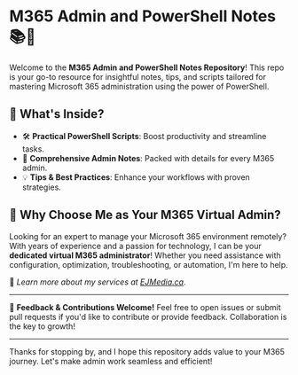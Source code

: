 # M365 Admin and PowerShell Notes 📚🚀

Welcome to the **M365 Admin and PowerShell Notes Repository**! This repo is your go-to resource for insightful notes, tips, and scripts tailored for mastering Microsoft 365 administration using the power of PowerShell.

## 🌟 What's Inside?

- 🛠️ **Practical PowerShell Scripts**: Boost productivity and streamline tasks.
- 📘 **Comprehensive Admin Notes**: Packed with details for every M365 admin.
- 💡 **Tips & Best Practices**: Enhance your workflows with proven strategies.

## 🔗 Why Choose Me as Your M365 Virtual Admin?

Looking for an expert to manage your Microsoft 365 environment remotely? With years of experience and a passion for technology, I can be your **dedicated virtual M365 administrator**! Whether you need assistance with configuration, optimization, troubleshooting, or automation, I'm here to help.

📌 *Learn more about my services at [EJMedia.ca](https://EJMedia.ca)*.

---

💬 **Feedback & Contributions Welcome!**
Feel free to open issues or submit pull requests if you'd like to contribute or provide feedback. Collaboration is the key to growth!

---

Thanks for stopping by, and I hope this repository adds value to your M365 journey. Let's make admin work seamless and efficient!
